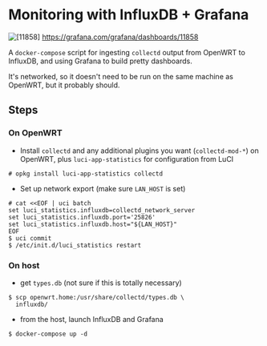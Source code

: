 # Monitoring with InfluxDB + Grafana

![[11858]](https://grafana.com/api/dashboards/11858/images/7666/image)
https://grafana.com/grafana/dashboards/11858

A `docker-compose` script for ingesting `collectd` output from OpenWRT to InfluxDB, and using Grafana to build pretty dashboards.

It's networked, so it doesn't need to be run on the same machine as OpenWRT, but it probably should.


## Steps

### On OpenWRT
* Install `collectd` and any additional plugins you want (`collectd-mod-*`) on OpenWRT, plus `luci-app-statistics` for configuration from LuCI
```
# opkg install luci-app-statistics collectd
```

* Set up network export (make sure `LAN_HOST` is set)
```
# cat <<EOF | uci batch
set luci_statistics.influxdb=collectd_network_server
set luci_statistics.influxdb.port='25826'
set luci_statistics.influxdb.host="${LAN_HOST}"
EOF
$ uci commit
$ /etc/init.d/luci_statistics restart
```
### On host
* get `types.db` (not sure if this is totally necessary)
```
$ scp openwrt.home:/usr/share/collectd/types.db \
  influxdb/
```

* from the host, launch InfluxDB and Grafana
```
$ docker-compose up -d
```

